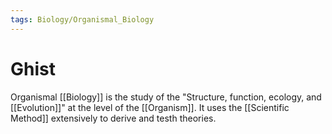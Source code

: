 ```yaml
---
tags: Biology/Organismal_Biology
---
```


# Ghist

Organismal [[Biology]] is the study of the "Structure, function, ecology, and [[Evolution]]" at the level of the [[Organism]]. It uses the [[Scientific Method]] extensively to derive and testh theories. 